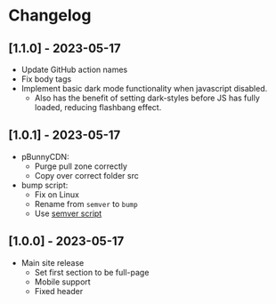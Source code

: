 # Changelog

## [1.1.0] - 2023-05-17

- Update GitHub action names
- Fix body tags
- Implement basic dark mode functionality when javascript disabled.
  - Also has the benefit of setting dark-styles before JS has fully loaded, reducing flashbang effect.

## [1.0.1] - 2023-05-17

- pBunnyCDN:
  - Purge pull zone correctly
  - Copy over correct folder src
- bump script:
  - Fix on Linux
  - Rename from `semver` to `bump`
  - Use [semver script](https://github.com/fsaintjacques/semver-tool)

## [1.0.0] - 2023-05-17

- Main site release
  - Set first section to be full-page
  - Mobile support
  - Fixed header
